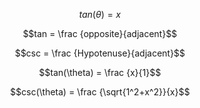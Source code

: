 $$tan(\theta) = x$$

$$tan = \frac {opposite}{adjacent}$$

$$csc = \frac {Hypotenuse}{adjacent}$$

$$tan(\theta) = \frac {x}{1}$$

$$csc(\theta) = \frac {\sqrt{1^2+x^2}}{x}$$

